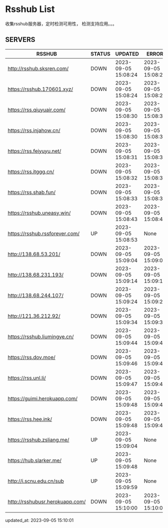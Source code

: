 # Rsshub List

收集rsshub服务器，定时检测可用性， 检测支持应用。。。


## SERVERS

|  RSSHUB   | STATUS  | UPDATED  | ERROR  | TWITTER |  
|  ----  | ----  | ----  | ----  | ---- |  
| http://rsshub.sksren.com/ | DOWN | 2023-09-05 15:08:24 | 2023-09-05 15:08:24 |  
| https://rsshub.170601.xyz/ | DOWN | 2023-09-05 15:08:24 | 2023-09-05 15:08:24 |  
| https://rss.qiuyuair.com/ | DOWN | 2023-09-05 15:08:30 | 2023-09-05 15:08:30 |  
| https://rss.injahow.cn/ | DOWN | 2023-09-05 15:08:30 | 2023-09-05 15:08:30 |  
| https://rss.feiyuyu.net/ | DOWN | 2023-09-05 15:08:31 | 2023-09-05 15:08:31 |  
| https://rss.itggg.cn/ | DOWN | 2023-09-05 15:08:32 | 2023-09-05 15:08:32 |  
| https://rss.shab.fun/ | DOWN | 2023-09-05 15:08:33 | 2023-09-05 15:08:33 |  
| https://rsshub.uneasy.win/ | DOWN | 2023-09-05 15:08:43 | 2023-09-05 15:08:43 |  
| https://rsshub.rssforever.com/ | UP | 2023-09-05 15:08:53 | None ||  
| http://138.68.53.201/ | DOWN | 2023-09-05 15:09:04 | 2023-09-05 15:09:04 |  
| http://138.68.231.193/ | DOWN | 2023-09-05 15:09:14 | 2023-09-05 15:09:14 |  
| http://138.68.244.107/ | DOWN | 2023-09-05 15:09:24 | 2023-09-05 15:09:24 |  
| http://121.36.212.92/ | DOWN | 2023-09-05 15:09:34 | 2023-09-05 15:09:34 |  
| https://rsshub.liumingye.cn/ | DOWN | 2023-09-05 15:09:44 | 2023-09-05 15:09:44 |  
| https://rss.dov.moe/ | DOWN | 2023-09-05 15:09:46 | 2023-09-05 15:09:46 |  
| https://rss.unl.li/ | DOWN | 2023-09-05 15:09:47 | 2023-09-05 15:09:47 |  
| https://guimi.herokuapp.com/ | DOWN | 2023-09-05 15:09:48 | 2023-09-05 15:09:48 |  
| https://rss.hee.ink/ | DOWN | 2023-09-05 15:09:48 | 2023-09-05 15:09:48 |  
| https://rsshub.zsliang.me/ | UP | 2023-09-05 15:09:04 | None |OK|  
| https://hub.slarker.me/ | UP | 2023-09-05 15:09:48 | None ||  
| http://i.scnu.edu.cn/sub | UP | 2023-09-05 15:09:59 | None ||  
| http://rsshubusr.herokuapp.com/ | DOWN | 2023-09-05 15:10:00 | 2023-09-05 15:10:00 |  
  

updated_at: 2023-09-05 15:10:01  
